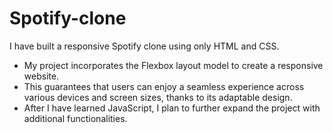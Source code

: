 # Spotify-clone
I have built a responsive Spotify clone using only HTML and CSS.
* My project incorporates the Flexbox layout model to create a responsive website.
* This guarantees that users can enjoy a seamless experience across various devices and screen sizes, thanks to its adaptable design.
* After I have learned JavaScript, I plan to further expand the project with additional functionalities. 
